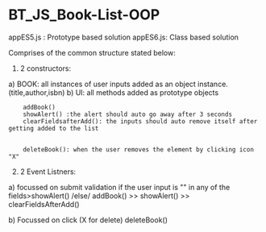# BT_JS_Book-List-OOP

appES5.js : Prototype based solution
appES6.js: Class based solution

Comprises of the common structure stated below:

1.  2 constructors:

   a) BOOK: all instances of user inputs added as an object instance. (title,author,isbn)
   b) UI: all methods added as prototype objects

  
        addBook()
        showAlert() :the alert should auto go away after 3 seconds
        clearFieldsafterAdd(): the inputs should auto remove itself after getting added to the list

        
        deleteBook(): when the user removes the element by clicking icon "X"


2)  2 Event Listners:

a)  focussed on submit
 validation if the user input is "" in any of the fields>showAlert()
   /else/
        addBook() >>
        showAlert() >>
        clearFieldsAfterAdd()

b)  Focussed on click (X for delete)
        deleteBook()
